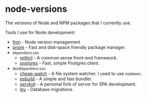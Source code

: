 # node-versions

The versions of Node and NPM packages that I currently use.

Tools I use for Node development:

* [fnm](https://github.com/Schniz/fnm) - Node version management
* [pnpm](https://github.com/pnpm/pnpm) - Fast and disk-space friendly package manager.
* `dependencies`
  * [mithril](https://github.com/MithrilJS/mithril.js) - A common sense front-end framework.
  * [postgres](https://github.com/porsager/postgres) - Fast, simple Postgres client.
* `devDependencies`
  * [cheap-watch](https://github.com/Conduitry/cheap-watch) - A file system watcher. I used to use `nodemon`.
  * [esbuild](https://github.com/evanw/esbuild) - A simple and fast bundler.
  * [servbot](https://github.com/kevinfiol/servbot) - A personal fork of servor for SPA development.
  * [ley](https://github.com/lukeed/ley) - Database migrations.
